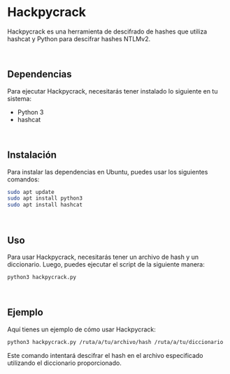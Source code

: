 # Hackpycrack
Hackpycrack es una herramienta de descifrado de hashes que utiliza hashcat y Python para descifrar hashes NTLMv2.

<br/>

## Dependencias

Para ejecutar Hackpycrack, necesitarás tener instalado lo siguiente en tu sistema:

- Python 3
- hashcat

<br/>

## Instalación

Para instalar las dependencias en Ubuntu, puedes usar los siguientes comandos:

```bash
sudo apt update
sudo apt install python3
sudo apt install hashcat
```

<br/>

## Uso
Para usar Hackpycrack, necesitarás tener un archivo de hash y un diccionario. Luego, puedes ejecutar el script de la siguiente manera:

```bash
python3 hackpycrack.py
```

<br/>

## Ejemplo
Aquí tienes un ejemplo de cómo usar Hackpycrack:

```bash
python3 hackpycrack.py /ruta/a/tu/archivo/hash /ruta/a/tu/diccionario
```

Este comando intentará descifrar el hash en el archivo especificado utilizando el diccionario proporcionado.
